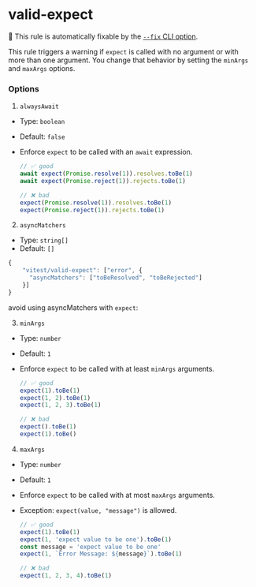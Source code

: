 # valid-expect

🔧 This rule is automatically fixable by the [`--fix` CLI option](https://eslint.org/docs/latest/user-guide/command-line-interface#--fix).

<!-- end auto-generated rule header -->

This rule triggers a warning if `expect` is called with no argument or with more than one argument. You change that behavior by setting the `minArgs` and `maxArgs` options.

### Options

1. `alwaysAwait`

- Type: `boolean`
- Default: `false`

- Enforce `expect` to be called with an `await` expression.

  ```js
  // ✅ good
  await expect(Promise.resolve(1)).resolves.toBe(1)
  await expect(Promise.reject(1)).rejects.toBe(1)

  // ❌ bad
  expect(Promise.resolve(1)).resolves.toBe(1)
  expect(Promise.reject(1)).rejects.toBe(1)
  ```

2. `asyncMatchers`

- Type: `string[]`
- Default: `[]`

```js
{
	"vitest/valid-expect": ["error", {
	  "asyncMatchers": ["toBeResolved", "toBeRejected"]
	}]
}
```

avoid using asyncMatchers with `expect`:

3. `minArgs`

- Type: `number`
- Default: `1`

- Enforce `expect` to be called with at least `minArgs` arguments.

  ```js
  // ✅ good
  expect(1).toBe(1)
  expect(1, 2).toBe(1)
  expect(1, 2, 3).toBe(1)

  // ❌ bad
  expect().toBe(1)
  expect(1).toBe()
  ```

4. `maxArgs`

- Type: `number`
- Default: `1`

- Enforce `expect` to be called with at most `maxArgs` arguments.
- Exception: `expect(value, "message")` is allowed.

  ```js
  // ✅ good
  expect(1).toBe(1)
  expect(1, 'expect value to be one').toBe(1)
  const message = 'expect value to be one'
  expect(1, `Error Message: ${message}`).toBe(1)

  // ❌ bad
  expect(1, 2, 3, 4).toBe(1)
  ```
